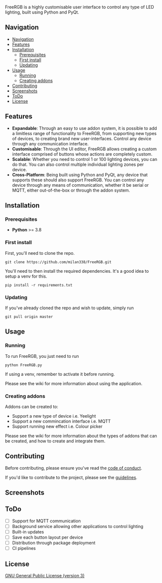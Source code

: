 FreeRGB is a highly customisable user interface to control any type of LED lighting, built using Python and PyQt.

## Navigation

- [Navigation](#navigation)
- [Features](#features)
- [Installation](#installation)
  - [Prerequisites](#prerequisites)
  - [First install](#first-install)
  - [Updating](#updating)
- [Usage](#usage)
  - [Running](#running)
  - [Creating addons](#creating-addons)
- [Contributing](#contributing)
- [Screenshots](#screenshots)
- [ToDo](#todo)
- [License](#license)

## Features

- **Expandable**: Through an easy to use addon system, it is possible to add a limitless range of functionality to FreeRGB, from supporting new types of devices, to creating brand new user-interfaces. Control any device through any communication interface.
- **Customisable**: Through the UI editor, FreeRGB allows creating a custom interface comprised of buttons whose actions are completely custom.
- **Scalable**: Whether you need to control 1 or 100 lighting devices, you can do that. You can also control multiple individual lighting zones per device.
- **Cross-Platform**: Being built using Python and PyQt, any device that supports these should also support FreeRGB. You can control any device through any means of communication, whether it be serial or MQTT, either out-of-the-box or through the addon system.

## Installation

### Prerequisites

- **Python** >= 3.8

### First install

First, you'll need to clone the repo.
```
git clone https://github.com/milan338/FreeRGB.git
```

You'll need to then install the required dependencies. It's a good idea to setup a venv for this.
```
pip install -r requirements.txt
```

### Updating

If you've already cloned the repo and wish to update, simply run
```
git pull origin master
```

## Usage

### Running

To run FreeRGB, you just need to run
```
python FreeRGB.py
```

If using a venv, remember to activate it before running.

Please see the wiki for more information about using the application.

### Creating addons

Addons can be created to:
- Support a new type of device i.e. Yeelight
- Support a new commincation interface i.e. MQTT
- Support running new effect i.e. Colour picker

Please see the wiki for more information about the types of addons that can be created,
and how to create and integrate them.

## Contributing

Before contributing, please ensure you've read the [code of conduct](CODE_OF_CONDUCT.md).

If you'd like to contribute to the project, please see the [guidelines](CONTRIBUTING.md).

## Screenshots

## ToDo

- [ ] Support for MQTT communication
- [ ] Background service allowing other applications to control lighting
- [ ] Built-in updates
- [ ] Save each button layout per device
- [ ] Distribution through package deployment
- [ ] CI pipelines

## License

[GNU General Public License (version 3)](LICENSE)
